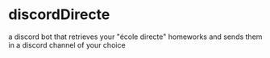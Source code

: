 # discordDirecte
a discord bot that retrieves your "école directe" homeworks and sends them in a discord channel of your choice
